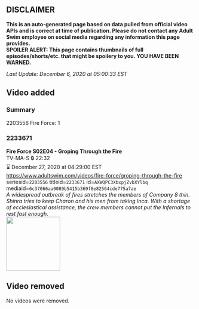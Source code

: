 ## DISCLAIMER
**This is an auto-generated page based on data pulled from official video APIs and is correct at time of publication. Please do not contact any Adult Swim employee on social media regarding any information this page provides.**  
**SPOILER ALERT: This page contains thumbnails of full episodes/shorts/etc. that might be spoilery to you. YOU HAVE BEEN WARNED.**  

_Last Update: December 6, 2020 at 05:00:33 EST_
## Video added
### Summary
2203556 Fire Force: 1  
### 2233671
**Fire Force S02E04 - Groping Through the Fire**  
TV-MA-S 🔒 22:32  
⌛ December 27, 2020 at 04:29:00 EST  
https://www.adultswim.com/videos/fire-force/groping-through-the-fire  
seriesid=`2203556` titleid=`2233671` id=`AXWQPC3XbxpjZvbXYlbq` mediaid=`6c37066aa0089b5415b369f8e82564cde775a7ae`  
_A widespread outbreak of fires stretches the members of Company 8 thin. Shinra tries to keep Charon and his men from taking Inca. With a shortage of ecclesiastical assistance, the crew members cannot put the Infernals to rest fast enough._  
<a href="https://media.cdn.adultswim.com/uploads/20201103/thumbnails/2_20113173118-FireForce2_028.jpg"><img src="https://media.cdn.adultswim.com/uploads/20201103/thumbnails/2_20113173118-FireForce2_028.jpg" height="144px" /></a>
## Video removed
No videos were removed.  
